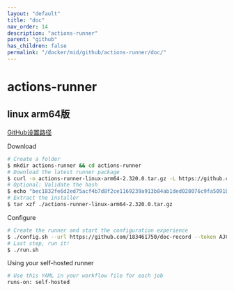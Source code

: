 ```yaml
---
layout: "default"
title: "doc"
nav_order: 14
description: "actions-runner"
parent: "github"
has_children: false
permalink: "/docker/mid/github/actions-runner/doc/"
---
```


# actions-runner

## linux arm64版

[GitHub设置路径](https://github.com/183461750/doc-record/settings/actions/runners/new?arch=arm64&os=linux)

Download

```bash
# Create a folder
$ mkdir actions-runner && cd actions-runner
# Download the latest runner package
$ curl -o actions-runner-linux-arm64-2.320.0.tar.gz -L https://github.com/actions/runner/releases/download/v2.320.0/actions-runner-linux-arm64-2.320.0.tar.gz
# Optional: Validate the hash
$ echo "bec1832fe6d2ed75acf4b7d8f2ce1169239a913b84ab1ded028076c9fa5091b8  actions-runner-linux-arm64-2.320.0.tar.gz" | shasum -a 256 -c
# Extract the installer
$ tar xzf ./actions-runner-linux-arm64-2.320.0.tar.gz
```

Configure

```bash
# Create the runner and start the configuration experience
$ ./config.sh --url https://github.com/183461750/doc-record --token AJCNPVIBLPPE3QLBOZQHPALHCPCYW
# Last step, run it!
$ ./run.sh
```

Using your self-hosted runner

```bash
# Use this YAML in your workflow file for each job
runs-on: self-hosted
```

